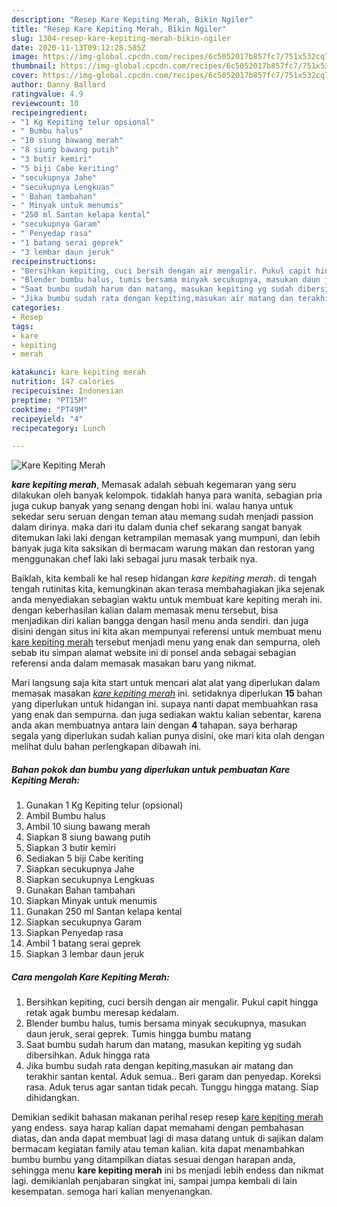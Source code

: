 ```yaml
---
description: "Resep Kare Kepiting Merah, Bikin Ngiler"
title: "Resep Kare Kepiting Merah, Bikin Ngiler"
slug: 1304-resep-kare-kepiting-merah-bikin-ngiler
date: 2020-11-13T09:12:28.585Z
image: https://img-global.cpcdn.com/recipes/6c5052017b857fc7/751x532cq70/kare-kepiting-merah-foto-resep-utama.jpg
thumbnail: https://img-global.cpcdn.com/recipes/6c5052017b857fc7/751x532cq70/kare-kepiting-merah-foto-resep-utama.jpg
cover: https://img-global.cpcdn.com/recipes/6c5052017b857fc7/751x532cq70/kare-kepiting-merah-foto-resep-utama.jpg
author: Danny Ballard
ratingvalue: 4.9
reviewcount: 10
recipeingredient:
- "1 Kg Kepiting telur opsional"
- " Bumbu halus"
- "10 siung bawang merah"
- "8 siung bawang putih"
- "3 butir kemiri"
- "5 biji Cabe keriting"
- "secukupnya Jahe"
- "secukupnya Lengkuas"
- " Bahan tambahan"
- " Minyak untuk menumis"
- "250 ml Santan kelapa kental"
- "secukupnya Garam"
- " Penyedap rasa"
- "1 batang serai geprek"
- "3 lembar daun jeruk"
recipeinstructions:
- "Bersihkan kepiting, cuci bersih dengan air mengalir. Pukul capit hingga retak agak bumbu meresap kedalam."
- "Blender bumbu halus, tumis bersama minyak secukupnya, masukan daun jeruk, serai geprek. Tumis hingga bumbu matang"
- "Saat bumbu sudah harum dan matang, masukan kepiting yg sudah dibersihkan. Aduk hingga rata"
- "Jika bumbu sudah rata dengan kepiting,masukan air matang dan terakhir santan kental. Aduk semua.. Beri garam dan penyedap. Koreksi rasa. Aduk terus agar santan tidak pecah. Tunggu hingga matang. Siap dihidangkan."
categories:
- Resep
tags:
- kare
- kepiting
- merah

katakunci: kare kepiting merah 
nutrition: 147 calories
recipecuisine: Indonesian
preptime: "PT15M"
cooktime: "PT49M"
recipeyield: "4"
recipecategory: Lunch

---
```



![Kare Kepiting Merah](https://img-global.cpcdn.com/recipes/6c5052017b857fc7/751x532cq70/kare-kepiting-merah-foto-resep-utama.jpg)

<b><i>kare kepiting merah</i></b>, Memasak adalah sebuah kegemaran yang seru dilakukan oleh banyak kelompok. tidaklah hanya para wanita, sebagian pria juga cukup banyak yang senang dengan hobi ini. walau hanya untuk sekedar seru seruan dengan teman atau memang sudah menjadi passion dalam dirinya. maka dari itu dalam dunia chef sekarang sangat banyak ditemukan laki laki dengan ketrampilan memasak yang mumpuni, dan lebih banyak juga kita saksikan di bermacam warung makan dan restoran yang menggunakan chef laki laki sebagai juru masak terbaik nya.



Baiklah, kita kembali ke hal resep hidangan <i>kare kepiting merah</i>. di tengah tengah rutinitas kita, kemungkinan akan terasa membahagiakan jika sejenak anda menyediakan sebagian waktu untuk membuat kare kepiting merah ini. dengan keberhasilan kalian dalam memasak menu tersebut, bisa menjadikan diri kalian bangga dengan hasil menu anda sendiri. dan juga disini dengan situs ini kita akan mempunyai referensi untuk membuat menu <u>kare kepiting merah</u> tersebut menjadi menu yang enak dan sempurna, oleh sebab itu simpan alamat website ini di ponsel anda sebagai sebagian referensi anda dalam memasak masakan baru yang nikmat.


Mari langsung saja kita start untuk mencari alat alat yang diperlukan dalam memasak masakan <u><i>kare kepiting merah</i></u> ini. setidaknya diperlukan <b>15</b> bahan yang diperlukan untuk hidangan ini. supaya nanti dapat membuahkan rasa yang enak dan sempurna. dan juga sediakan waktu kalian sebentar, karena anda akan membuatnya antara lain dengan <b>4</b> tahapan. saya berharap segala yang diperlukan sudah kalian punya disini, oke mari kita olah dengan melihat dulu bahan perlengkapan dibawah ini.

<!--inarticleads1-->

##### Bahan pokok dan bumbu yang diperlukan untuk pembuatan Kare Kepiting Merah:

1. Gunakan 1 Kg Kepiting telur (opsional)
1. Ambil  Bumbu halus
1. Ambil 10 siung bawang merah
1. Siapkan 8 siung bawang putih
1. Siapkan 3 butir kemiri
1. Sediakan 5 biji Cabe keriting
1. Siapkan secukupnya Jahe
1. Siapkan secukupnya Lengkuas
1. Gunakan  Bahan tambahan
1. Siapkan  Minyak untuk menumis
1. Gunakan 250 ml Santan kelapa kental
1. Siapkan secukupnya Garam
1. Siapkan  Penyedap rasa
1. Ambil 1 batang serai geprek
1. Siapkan 3 lembar daun jeruk




<!--inarticleads2-->

##### Cara mengolah Kare Kepiting Merah:

1. Bersihkan kepiting, cuci bersih dengan air mengalir. Pukul capit hingga retak agak bumbu meresap kedalam.
1. Blender bumbu halus, tumis bersama minyak secukupnya, masukan daun jeruk, serai geprek. Tumis hingga bumbu matang
1. Saat bumbu sudah harum dan matang, masukan kepiting yg sudah dibersihkan. Aduk hingga rata
1. Jika bumbu sudah rata dengan kepiting,masukan air matang dan terakhir santan kental. Aduk semua.. Beri garam dan penyedap. Koreksi rasa. Aduk terus agar santan tidak pecah. Tunggu hingga matang. Siap dihidangkan.




Demikian sedikit bahasan makanan perihal resep resep <u>kare kepiting merah</u> yang endess. saya harap kalian dapat memahami dengan pembahasan diatas, dan anda dapat membuat lagi di masa datang untuk di sajikan dalam bermacam kegiatan family atau teman kalian. kita dapat menambahkan bumbu bumbu yang ditampilkan diatas sesuai dengan harapan anda, sehingga menu <b>kare kepiting merah</b> ini bs menjadi lebih endess dan nikmat lagi. demikianlah penjabaran singkat ini, sampai jumpa kembali di lain kesempatan. semoga hari kalian menyenangkan.
